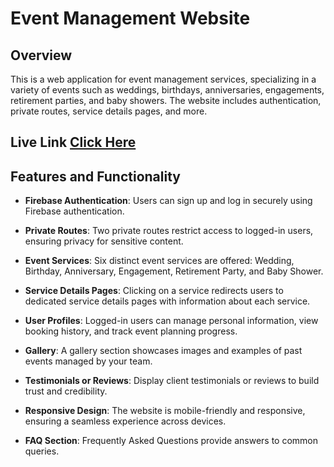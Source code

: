 # Event Management Website

## Overview

This is a web application for event management services, specializing in a variety of events such as weddings, birthdays, anniversaries, engagements, retirement parties, and baby showers. The website includes authentication, private routes, service details pages, and more.

## Live Link  [Click Here](https://www.example.com)

## Features and Functionality

- **Firebase Authentication**: Users can sign up and log in securely using Firebase authentication.

- **Private Routes**: Two private routes restrict access to logged-in users, ensuring privacy for sensitive content.

- **Event Services**: Six distinct event services are offered: Wedding, Birthday, Anniversary, Engagement, Retirement Party, and Baby Shower.

- **Service Details Pages**: Clicking on a service redirects users to dedicated service details pages with information about each service.

- **User Profiles**: Logged-in users can manage personal information, view booking history, and track event planning progress.

- **Gallery**: A gallery section showcases images and examples of past events managed by your team.

- **Testimonials or Reviews**: Display client testimonials or reviews to build trust and credibility.

- **Responsive Design**: The website is mobile-friendly and responsive, ensuring a seamless experience across devices.

- **FAQ Section**: Frequently Asked Questions provide answers to common queries.




